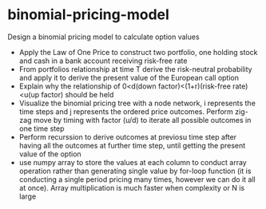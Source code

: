 # binomial-pricing-model
Design a binomial pricing model to calculate option values
- Apply the Law of One Price to construct two portfolio, one holding stock and cash in a bank account receiving risk-free rate
- From portfolios relationship at time T derive the risk-neutral probability and apply it to derive the present value of the European call option
- Explain why the relationship of 0<d(down factor)<(1+r)(risk-free rate)<u(up factor) should be held
- Visualize the binomial pricing tree with a node network, i represents the time steps and j represents the ordered price outcomes. Perform zig-zag move by timing with factor (u/d) to iterate all possible outcomes in one time step
- Perform recurssion to derive outcomes at previosu time step after having all the outcomes at further time step, until getting the present value of the option
- use numpy array to store the values at each column to conduct array operation rather than generating single value by for-loop function (it is conducting a single period pricing many times, however we can do it all at once). Array multiplication is much faster when complexity or N is large
